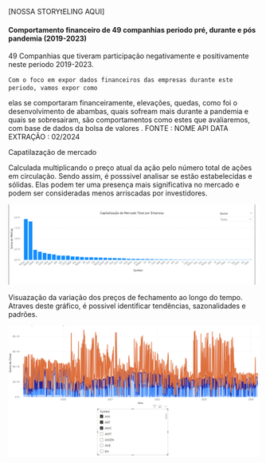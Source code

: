 

[NOSSA STORYtELING AQUI]


#### Comportamento financeiro de 49 companhias periodo pré, durante e pós pandemia (2019-2023)

49 Companhias que tiveram participação negativamente e positivamente neste periodo 2019-2023.


    Com o foco em expor dados financeiros das empresas durante este periodo, vamos expor como 
elas se comportaram financeiramente, elevações, quedas, como foi o desenvolvimento de abambas, quais sofream 
mais durante a pandemia e quais se sobresairam, são comportamentos como estes que avaliaremos, com base de dados da bolsa de valores . 
FONTE : NOME API
DATA EXTRAÇÃO : 02/2024



Capatilazação  de mercado 

Calculada multiplicando o preço atual da ação pelo número total de ações em circulação.
Sendo assim, é posssivel analisar se estão estabelecidas e sólidas. Elas podem ter uma presença mais significativa no mercado e podem ser consideradas menos arriscadas por investidores.

 !['top20acao'](https://github.com/lucasbergamo/gartner_data_analytics/blob/main/top20acao.png)



Visuazação da variação dos preços de fechamento ao longo do tempo.
Atraves deste gráfico, é possivel identificar tendências, sazonalidades e padrões.

 !['fechamentoAnual'](https://github.com/lucasbergamo/gartner_data_analytics/blob/main/fechamentoAnual.png)


